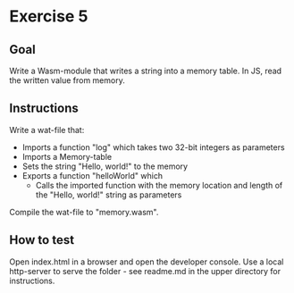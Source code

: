 # Exercise 5

## Goal

Write a Wasm-module that writes a string into a memory table. In JS, read the written value from memory.

## Instructions

Write a wat-file that:
* Imports a function "log" which takes two 32-bit integers as parameters
* Imports a Memory-table
* Sets the string "Hello, world!" to the memory
* Exports a function "helloWorld" which
  * Calls the imported function with the memory location and length of the "Hello, world!" string as parameters

Compile the wat-file to "memory.wasm".

## How to test

Open index.html in a browser and open the developer console. Use a local http-server to serve the folder - see readme.md in the upper directory for instructions.
